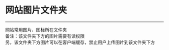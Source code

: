 # 网站图片文件夹
---
<div>网站常用图片、图标所在文件夹</div><div>备注：该文件夹下方的图片需要有读权限</div><div>另，该文件夹下方图片可以在客户端缓存，禁止用户上传图片到该文件夹下方</div>